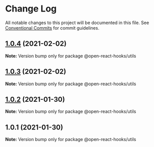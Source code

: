 # Change Log

All notable changes to this project will be documented in this file.
See [Conventional Commits](https://conventionalcommits.org) for commit guidelines.

## [1.0.4](https://github.com/open-react-hooks/open-react-hooks/compare/@open-react-hooks/utils@1.0.3...@open-react-hooks/utils@1.0.4) (2021-02-02)

**Note:** Version bump only for package @open-react-hooks/utils





## [1.0.3](https://github.com/open-react-hooks/open-react-hooks/compare/@open-react-hooks/utils@1.0.2...@open-react-hooks/utils@1.0.3) (2021-02-02)

**Note:** Version bump only for package @open-react-hooks/utils





## [1.0.2](https://github.com/open-react-hooks/open-react-hooks/compare/@open-react-hooks/utils@1.0.1...@open-react-hooks/utils@1.0.2) (2021-01-30)

**Note:** Version bump only for package @open-react-hooks/utils





## 1.0.1 (2021-01-30)

**Note:** Version bump only for package @open-react-hooks/utils
